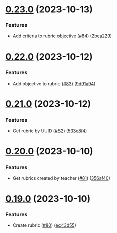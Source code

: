 # [0.23.0](https://github.com/upb-code-labs/main-api/compare/v0.22.0...v0.23.0) (2023-10-13)


### Features

* Add criteria to rubric objective ([#84](https://github.com/upb-code-labs/main-api/issues/84)) ([2bca229](https://github.com/upb-code-labs/main-api/commit/2bca22944a19789f8e448305e7aa74917941c052))



# [0.22.0](https://github.com/upb-code-labs/main-api/compare/v0.21.0...v0.22.0) (2023-10-12)


### Features

* Add objective to rubric ([#83](https://github.com/upb-code-labs/main-api/issues/83)) ([9d91a94](https://github.com/upb-code-labs/main-api/commit/9d91a94639df4380340fec778656d516a1734950))



# [0.21.0](https://github.com/upb-code-labs/main-api/compare/v0.20.0...v0.21.0) (2023-10-12)


### Features

* Get rubric by UUID ([#82](https://github.com/upb-code-labs/main-api/issues/82)) ([533c8f4](https://github.com/upb-code-labs/main-api/commit/533c8f44bfb9479cbc6e4d70a21c902b103b7ee6))



# [0.20.0](https://github.com/upb-code-labs/main-api/compare/v0.19.0...v0.20.0) (2023-10-10)


### Features

* Get rubrics created by teacher ([#81](https://github.com/upb-code-labs/main-api/issues/81)) ([356af40](https://github.com/upb-code-labs/main-api/commit/356af40e2c6838752de196bf7c010ff19d7058ba))



# [0.19.0](https://github.com/upb-code-labs/main-api/compare/v0.18.0...v0.19.0) (2023-10-10)


### Features

* Create rubric ([#80](https://github.com/upb-code-labs/main-api/issues/80)) ([ec43d55](https://github.com/upb-code-labs/main-api/commit/ec43d55be58b31d570476bbcac176168a2813873))



